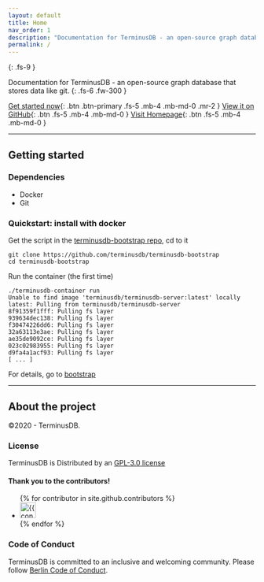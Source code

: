 ```yaml
---
layout: default
title: Home
nav_order: 1
description: "Documentation for TerminusDB - an open-source graph database that stores data like git."
permalink: /
---
```

<!-- ![Cowduck](/docs/assets/images/cowduck_sitting_logo.png) -->
<!-- # TerminusDB Documentation -->
{: .fs-9 }

Documentation for TerminusDB - an open-source graph database that stores data like git.
{: .fs-6 .fw-300 }

[Get started now](#getting-started){: .btn .btn-primary .fs-5 .mb-4 .mb-md-0 .mr-2 }  [View it on GitHub](https://github.com/terminusdb/terminusdb-server){: .btn .fs-5 .mb-4 .mb-md-0 } [Visit Homepage](https://terminusdb.com){: .btn .fs-5 .mb-4 .mb-md-0 }



---

## Getting started

### Dependencies

- Docker
- Git

### Quickstart: install with docker

Get the script in the [terminusdb-bootstrap repo](https://github.com/terminusdb/terminusdb-bootstrap), cd to it

```
git clone https://github.com/terminusdb/terminusdb-bootstrap
cd terminusdb-bootstrap
```

Run the container (the first time)

```
./terminusdb-container run
Unable to find image 'terminusdb/terminusdb-server:latest' locally
latest: Pulling from terminusdb/terminusdb-server
8f91359f1fff: Pulling fs layer
939634dec138: Pulling fs layer
f30474226dd6: Pulling fs layer
32a63113e3ae: Pulling fs layer
ae35de9092ce: Pulling fs layer
023c02983955: Pulling fs layer
d9fa4a1acf93: Pulling fs layer
[ ... ]
```

For details, go to [bootstrap](https://github.com/terminusdb/terminusdb-bootstrap)

---

## About the project

©2020 - TerminusDB.

### License

TerminusDB is Distributed by an [GPL-3.0 license](https://github.com/terminusdb/terminusdb-server/blob/master/LICENSE)


#### Thank you to the contributors!

<ul class="list-style-none">
{% for contributor in site.github.contributors %}
  <li class="d-inline-block mr-1">
     <a href="{{ contributor.html_url }}"><img src="{{ contributor.avatar_url }}" width="32" height="32" alt="{{ contributor.login }}"/></a>
  </li>
{% endfor %}
</ul>

### Code of Conduct

TerminusDB is committed to an inclusive and welcoming community. Please follow [Berlin Code of Conduct](https://berlincodeofconduct.org/).

